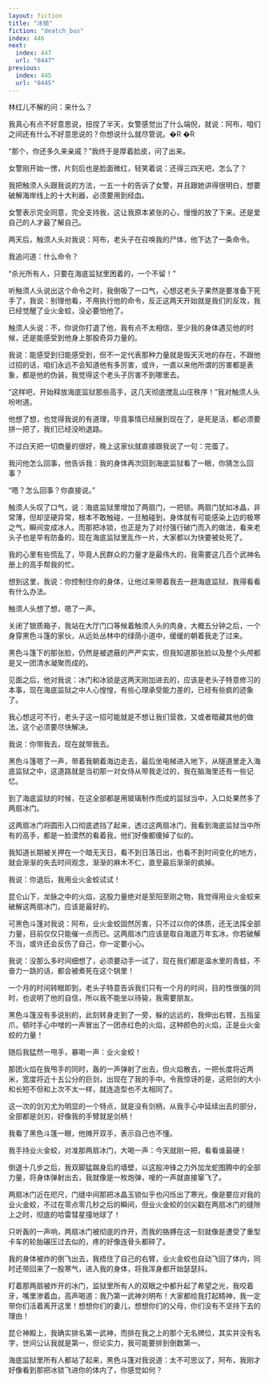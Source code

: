 ```yaml
---
layout: fiction
title: "冰锁"
fiction: "deatch_bus"
index: 446
next:
  index: 447
  url: "0447"
previous:
  index: 445
  url: "0445"
---
```

林红儿不解的问：来什么？

我真心有点不好意思说，扭捏了半天，女警感觉出了什么端倪，就说：阿布，咱们之间还有什么不好意思说的？你想说什么就尽管说。�R �R

“那个，你还多久来亲戚？”我终于是厚着脸皮，问了出来。

女警刚开始一愣，片刻后也是脸面微红，轻笑着说：还得三四天吧，怎么了？

我把触须人头跟我说的方法，一五一十的告诉了女警，并且跟她讲得很明白，想要破解海岸线上的十大利器，必须要用到经血。

女警表示完全同意，完全支持我，这让我原本紧张的心，慢慢的放了下来。还是爱自己的人才最了解自己。

两天后，触须人头对我说：阿布，老头子在召唤我的尸体，他下达了一条命令。

我追问道：什么命令？

“杀光所有人，只要在海底监狱里困着的，一个不留！”

听触须人头说出这个命令之时，我倒吸了一口气，心想这老头子果然是要准备下死手了，我说：别理他看，不用执行他的命令，反正这两天开始就是我们的反攻，我已经觉醒了业火金蛟，没必要怕他了。

触须人头说：不，你说你打退了他，我有点不太相信，至少我的身体遇见他的时候，还是能感受到他身上那股奇异力量的。

我说：能感受到归能感受到，但不一定代表那种力量就是毁天灭地的存在，不跟他过招的话，咱们永远不会知道他有多厉害，或许，一直以来他所谓的厉害都是表象，都是他的伪装，我觉得这个老头子厉害不到哪里去。

“这样吧，开始释放海底监狱那些高手，这几天彻底搅乱山庄秩序！”我对触须人头吩咐道。

他想了想，也觉得我说的有道理，毕竟事情已经展到现在了，是死是活，都必须要拼一把了，我们已经没哟退路。

不过白天把一切商量的很好，晚上这家伙就直接跟我说了一句：完蛋了。

我问他怎么回事，他告诉我：我的身体再次回到海底监狱看了一眼，你猜怎么回事？

“嗯？怎么回事？你直接说。”

触须人头叹了口气，说：海底监狱里增加了两扇门，一把锁。两扇门犹如冰晶，非常薄，但却坚硬异常，根本不敢触碰，一旦触碰到，身体就有可能感染上边的极寒之气，瞬间变成冰人。而那把冰锁，也正是为了对付强行破门而入的做法，看来老头子也是早有防备的，现在海底监狱里乱作一片，大家都以为快要被处死了。

我的心里有些慌乱了，毕竟人民群众的力量才是最伟大的，我需要这几百个武神名册上的高手帮我的忙。

想到这里，我说：你控制住你的身体，让他过来带着我去一趟海底监狱，我得看看有什么办法。

触须人头想了想，嗯了一声。

关闭了银质箱子，我站在大厅门口等候着触须人头的肉身，大概五分钟之后，一个身穿黑色斗篷的家伙，从远处丛林中的绿荫小道中，缓缓的朝着我走了过来。

黑色斗篷下的那张脸，仍然是被遮蔽的严严实实，但我知道那张脸以及整个头颅都是又一团清水凝聚而成的。

见面之后，他对我说：冰门和冰锁是这两天刚加进去的，应该是老头子特意修习的本事，现在海底监狱之中人心惶惶，有些心理承受能力差的，已经有些疯的迹象了。

我心想这可不行，老头子这一招可能就是不想让我们营救，又或者暗藏其他的做法，这个必须要尽快解决。

我说：你带我去，现在就带我去。

黑色斗篷嗯了一声，带着我朝着海边走去，最后坐电梯进入地下，从隧道里走入海底监狱之中，这道路就是当初那一对女侍从带我走过的，我在脑海里还有一些记忆。

到了海底监狱的时候，在这全部都是用玻璃制作而成的监狱当中，入口处果然多了两扇冰门。

这两扇冰门将圆形入口彻底遮挡了起来，透过这两扇冰门，我看到海底监狱当中所有的高手，都是一脸漠然的看着我，他们好像都傻掉了似的。

我知道长期被关押在一个暗无天日，看不到日落日出，也看不到时间变化的地方，就会渐渐的失去时间观念，渐渐的麻木不仁，直至最后渐渐的疯掉。

我说：你退后，我用业火金蛟试试！

昆仑山下，龙脉之中的火焰，这股力量绝对是至阳至刚之物，我觉得用业火金蛟来破解这两扇冰门，应该是最好的。

可黑色斗篷对我说：阿布，业火金蛟固然厉害，只不过以你的体质，还无法挥全部力量，目前仅仅只能催一点而已。这两扇冰门应该是取自海底万年玄冰，你若破解不当，或许还会反伤了自己，你一定要小心。

我说：没那么多时间细想了，必须要动手一试了，现在我们都是温水里的青蛙，不奋力一跳的话，都会被煮死在这个锅里！

一个月的时间转眼即到，老头子特意告诉我们只有一个月的时间，目的性很强的同时，也说明了他的自信，所以我不能坐以待毙，我需要朋友。

黑色斗篷没有多说别的，此刻转身走到了一旁，躲的远远的，我伸出右臂，五指呈爪，顿时手心中噌的一声冒出了一团赤红色的火焰，这种颜色的火焰，正是业火金蛟的力量！

随后我猛然一甩手，暴喝一声：业火金蛟！

那团火焰在我甩手的同时，轰的一声弹射了出去，但火焰散去，一把长度将近两米，宽度将近十五公分的巨剑，出现在了我的手中。令我惊讶的是，这把剑的大小和长短不但和上次不太一样，就连造型也不太相同了。

这一次的剑刃尤为明显的一个特点，就是没有剑柄，从我手心中延续出去的部分，全部都是剑刃，好像我的手臂就是剑柄！

我看了黑色斗篷一眼，他摊开双手，表示自己也不懂。

我手持业火金蛟，对准那两扇冰门，大喝一声：今天就刚一把，看看谁最硬！

倒退十几步之后，我双脚猛踹身后的墙壁，以这股冲锋之力外加龙蛇图腾中的全部力量，将身体弹射出去，我就像是一枚炮弹，嗖的一声就直接窜飞了。

两扇冰门近在咫尺，门缝中间那把冰晶玉锁似乎也闪烁出了寒光，像是要应对我的业火金蛟，不过在零点零几秒之后的瞬间，但业火金蛟的剑尖戳在两扇冰门的缝隙上之时，彻底的哈雷彗星撞地球了！

只听轰的一声响，两扇冰门被彻底的炸开，而我的胳膊在这一刻就像是遭受了重型卡车的轮胎碾压过去似的，疼的好像连骨头都碎了。

我的身体被炸的倒飞出去，我捂住了自己的右臂，业火金蛟也自动飞回了体内，同时还带回来了一股寒气，进入我的身体，将我浑身都开始瑟瑟抖。

盯着那两扇被炸开的冰门，监狱里所有人的双眼之中都升起了希望之光，我咬着牙，嘴里渗着血，高声喝道：我乃第一武神刘明布！大家都给我打起精神，我一定带你们活着离开这里！想想你们的妻儿，想想你们的父母，你们没有不坚持下去的理由！

昆仑神殿上，我确实排名第一武神，而排在我之上的那个无名牌位，其实并没有名字，世间公认我就是第一，但论实力，我可能要排到倒数第一。

海底监狱里所有人都站了起来，黑色斗篷对我说道：太不可思议了，阿布，我刚才好像看到那把冰锁飞进你的体内了，你感觉如何？